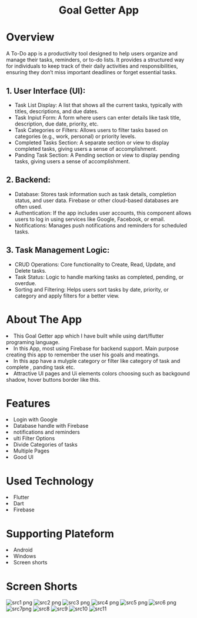 <h1 align="center" >Goal Getter App</h1>
<h1>Overview</h1>
A To-Do app is a productivity tool designed to help users organize and manage their tasks, reminders, or to-do lists. It provides a structured way for individuals to keep track of their daily activities and responsibilities, ensuring they don’t miss important deadlines or forget essential tasks.

<h2>1. User Interface (UI):</h2>
<ul>
<li>Task List Display: A list that shows all the current tasks, typically with titles, descriptions, and due dates.</li>
<li>Task Inpiut Form: A form where users can enter details like task title, description, due date, priority, etc.</li>
<li>Task Categories or Filters: Allows users to filter tasks based on categories (e.g., work, personal) or priority levels.</li>
<li>Completed Tasks Section: A separate section or view to display completed tasks, giving users a sense of accomplishment.</li>
<li>Panding Task Section: A Pending section or view to display pending tasks, giving users a sense of accomplishment.</li>
  </ul>
<h2>2. Backend:</h2>
<ul>
<li>Database: Stores task information such as task details, completion status, and user data. Firebase or other cloud-based databases are often used.</li>
<li>Authentication: If the app includes user accounts, this component allows users to log in using services like Google, Facebook, or email.</li>
<li>Notifications: Manages push notifications and reminders for scheduled tasks.</li>
  </ul>
<h2>3. Task Management Logic:</h2>
<ul>
<li>CRUD Operations: Core functionality to Create, Read, Update, and Delete tasks.</li>
<li>Task Status: Logic to handle marking tasks as completed, pending, or overdue.</li>
<li>Sorting and Filtering: Helps users sort tasks by date, priority, or category and apply filters for a better view.</li>
  </ul>
<h1>About The App</h1>
<li>This Goal Getter app which I have built while using dart/flutter programing language.</li>
<li>In this App, most using Firebase for backend support. Main purpose creating this app to remember the user his goals and meatings.</li>
<li>In this app have a mulyple category or filter like category of task and complete , panding task etc.</li>
<li>Attractive UI pages and Ui elements colors choosing such as backgound shadow, hover buttons border like this.</li>
<h1>Features</h1>
<li>Login with Google</li>
<li>Database handle with Firebase</li>
<li>notifications and reminders</li>
<li>ulti Filter Options</li>
<li>Divide Categories of tasks</li>
<li>Multiple Pages</li>
<li>Good UI</li>
<h1>Used Technology</h1>
<li>Flutter</li>
<li>Dart</li>
<li>Firebase</li>
<h1>Supporting Plateform</h1>
<li>Android</li>
<li>Windows</li>
<li>Screen shorts</li>

<h1>Screen Shorts</h1>

![src1 png](https://github.com/user-attachments/assets/d1a92d57-94d6-4245-b3f0-4db48709fcc6)
![src2 png](https://github.com/user-attachments/assets/b5ae0400-8b3d-4795-a925-0f1b53ba9edc)
![src3 png](https://github.com/user-attachments/assets/779d6817-cc7d-4f5f-90ed-d76eccc156b3)
![src4 png](https://github.com/user-attachments/assets/82e6a61c-34a2-443c-a402-71bb5384ed20)
![src5 png](https://github.com/user-attachments/assets/8ff943d0-8f91-4d61-890f-90764c3d8ce0)
![src6 png](https://github.com/user-attachments/assets/b05296c9-9130-4696-bc7e-9b21e26fe424)
![src7png](https://github.com/user-attachments/assets/5b85dde5-a0bc-43a9-bf2a-318a3d13dc6f)
![src8](https://github.com/user-attachments/assets/aedab9af-e3fe-4c85-8ee6-9bc4814070cf)
![src9](https://github.com/user-attachments/assets/e6d9c518-d7c0-4d20-9508-408389796310)
![src10](https://github.com/user-attachments/assets/5562b7b6-a158-4180-b7c5-8b682d0163b3)
![src11](https://github.com/user-attachments/assets/16e013ec-d85d-4e7f-8529-9ac95753d719)







